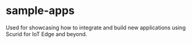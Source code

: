 # sample-apps
Used for showcasing how to integrate and build new applications using Scurid for IoT Edge and beyond.
